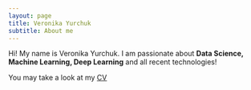```yaml
---
layout: page
title: Veronika Yurchuk 
subtitle: About me
---
```

Hi! My name is Veronika Yurchuk. I am passionate about **Data Science, Machine Learning, Deep Learning** and all recent technologies!

You may take a look at my [CV](https://drive.google.com/open?id=0B_vSBSclcV1gOHhJU3k4WThZdzQ)
